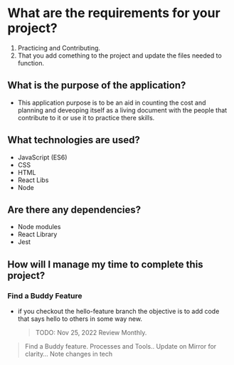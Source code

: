 # What are the requirements for your project?

  1. Practicing and Contributing.
  2. That you add comething to the project and update the files needed to function.

## What is the purpose of the application?

- This application purpose is to be an aid in counting the cost and planning and deveoping itself as a living document with the people that contribute to it or use it to practice there skills.

## What technologies are used?

- JavaScript (ES6)
- CSS
- HTML
- React Libs
- Node

## Are there any dependencies?

- Node modules
- React Library
- Jest

## How will I manage my time to complete this project?

### Find a Buddy Feature

- if you checkout the hello-feature branch the objective is to add code that says hello to others in some way new.
  > TODO: Nov 25, 2022 Review Monthly.

> Find a Buddy feature.
> Processes and Tools.. Update on Mirror for clarity… 
> Note changes in tech
